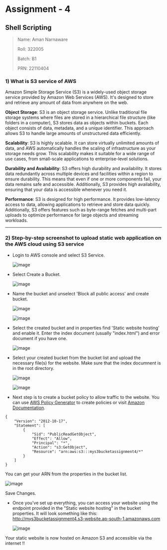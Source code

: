 # Assignment - 4
## Shell Scripting

>Name: Aman Narnaware
>
>Roll: 322005
>
>Batch: B1
>
>PRN: 22110404

### 1) What is S3 service of AWS

Amazon Simple Storage Service (S3) is a widely-used object storage service provided by Amazon Web Services (AWS). It's designed to store and retrieve any amount of data from anywhere on the web.

**Object Storage**: S3 is an object storage service. Unlike traditional file storage systems where files are stored in a hierarchical file structure (like folders in a computer), S3 stores data as objects within buckets. Each object consists of data, metadata, and a unique identifier. This approach allows S3 to handle large amounts of unstructured data efficiently.

**Scalability**: S3 is highly scalable. It can store virtually unlimited amounts of data, and AWS automatically handles the scaling of infrastructure as your storage needs grow. This scalability makes it suitable for a wide range of use cases, from small-scale applications to enterprise-level solutions. 

**Durability and Availability**: S3 offers high durability and availability. It stores data redundantly across multiple devices and facilities within a region to ensure durability. This means that even if one or more components fail, your data remains safe and accessible. Additionally, S3 provides high availability, ensuring that your data is accessible whenever you need it.

**Performance**: S3 is designed for high performance. It provides low-latency access to data, allowing applications to retrieve and store data quickly. Additionally, S3 offers features such as byte-range fetches and multi-part uploads to optimize performance for large objects and streaming workloads.

---

### 2) Step-by-step screenshot to upload static web application on the AWS cloud using S3 service

-  Login to AWS console and select S3 Service.
  
    ![image](https://github.com/RealBeazt/Cloud_Assignments/assets/113709187/ab7b1146-332e-426a-a0fb-488c1b5f3a9b)

-  Select Create a Bucket.

    ![image](https://github.com/RealBeazt/Cloud_Assignments/assets/113709187/57a0af95-009e-4411-9b74-f95e1a1e5c42)

-  Name the bucket and unselect 'Block all public access' and create bucket.

    ![image](https://github.com/RealBeazt/Cloud_Assignments/assets/113709187/62ee429b-c4a7-40c8-b68c-294db9ec16c0)

    ![image](https://github.com/RealBeazt/Cloud_Assignments/assets/113709187/da4a25b1-0088-454d-99bc-f77f6267de4b)

-  Select the created bucket and in properties find 'Static website hosting' and enable it. Enter the index document (usually "index.html") and error document if you have one.

    ![image](https://github.com/RealBeazt/Cloud_Assignments/assets/113709187/d324c7e0-d989-4c10-bb27-a686d7803f3f)

-  Select your created bucket from the bucket list and upload the necessary file(s) for the website. Make sure that the index documnent is in the root directory.

   ![image](https://github.com/RealBeazt/Cloud_Assignments/assets/113709187/24b82736-c8e0-492a-8ad8-c7c470dd4639)

   ![image](https://github.com/RealBeazt/Cloud_Assignments/assets/113709187/ebfbccbc-d1d6-482e-8a0b-ad7dbaaea8f2)


-  Next step is to create a bucket policy to allow traffic to the website. You can use [AWS Policy Generator](https://awspolicygen.s3.amazonaws.com/policygen.html) to create policies or visit [Amazon Documentation](https://docs.aws.amazon.com/AmazonS3/latest/userguide/access-policy-language-overview.html?icmpid=docs_amazons3_console).

```
{
	"Version": "2012-10-17",
	"Statement": [
		{
			"Sid": "PublicReadGetObject",
			"Effect": "Allow",
			"Principal": "*",
			"Action": "s3:GetObject",
			"Resource": "arn:aws:s3:::mys3bucketassignment4/*"
		}
	]
}
```
You can get your ARN from the properties in the bucket list.

   ![image](https://github.com/RealBeazt/Cloud_Assignments/assets/113709187/d5b40989-525c-46df-858a-5048a91ec5a2)

Save Changes.


-  Once you've set up everything, you can access your website using the endpoint provided in the "Static website hosting" in the bucket properties. It will look something like this: http://mys3bucketassignment4.s3-website.ap-south-1.amazonaws.com

   ![image](https://github.com/RealBeazt/Cloud_Assignments/assets/113709187/2c8cf9c3-8f81-4835-820d-1589325547bb)


Your static website is now hosted on Amazon S3 and accessible via the internet !!



